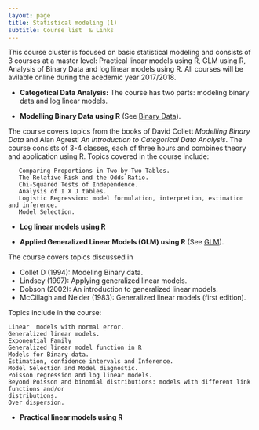 ```yaml
---
layout: page
title: Statistical modeling (1)
subtitle: Course list  & Links
---
```

This course cluster is focused on basic statistical modeling and consists of 3 courses at a master level: Practical linear models using R,  GLM using R, Analysis of Binary Data and log linear models using R. All courses will be avilable online during the acedemic year 2017/2018.

*  **Categotical Data Analysis:**
The course has two parts: modeling binary data and log linear models. 

*  **Modelling Binary Data using R** (See [Binary Data](https://github.com/eR-Biostat/Courses/tree/master/Statistical%20modeling%20(1)/Modelling%20Binary%20Data%20using%20R)).

The course covers topics from the books of David Collett *Modelling Binary Data* and Alan Agresti *An Introduction to Categorical Data Analysis*. The course consists of 3-4 classes, each of three hours and combines theory and application using R. Topics covered in the course include:

       Comparing Proportions in Two-by-Two Tables.
       The Relative Risk and the Odds Ratio.
       Chi-Squared Tests of Independence.
       Analysis of I X J tables.
       Logistic Regression: model formulation, interpretion, estimation and inference.
       Model Selection.
       
* **Log linear models using R**
   
* **Applied Generalized Linear Models (GLM) using R** (See [GLM](https://github.com/eR-Biostat/Courses/tree/master/Statistical%20modeling%20(1)/glm)).

The course covers topics discussed in

* Collet D (1994): Modeling Binary data.
* Lindsey (1997): Applying generalized linear models.
* Dobson (2002): An introduction to generalized linear models.
* McCillagh and Nelder (1983): Generalized linear models (first edition).

Topics include in the course: 

    
    Linear  models with normal error.
    Generalized linear models.
    Exponential Family
    Generalized linear model function in R
    Models for Binary data.
    Estimation, confidence intervals and Inference.
    Model Selection and Model diagnostic.
    Poisson regression and log linear models.
    Beyond Poisson and binomial distributions: models with different link functions and/or       
    distributions.
    Over dispersion.


*   **Practical linear models using R**

